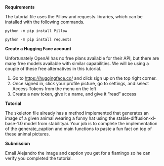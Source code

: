 **Requirements**

The tutorial file uses the Pillow and requests libraries, which can be installed with the following commands.

`python -m pip install Pillow`

`python -m pip install requests`

**Create a Hugging Face account**

Unfortunately OpenAI has no free plans available for their API, but there are many free models available with similar capabilities. We will be using a couple of these free alternatives in this tutorial.
1. Go to https://huggingface.co/ and click sign up on the top right corner.
2. Once signed in, click your profile picture, go to settings, and select Access Tokens from the menu on the left
3. Create a new token, give it a name, and give it “read” access

**Tutorial**

The skeleton file already has a method implemented that generates an image of a given animal wearing a funny hat using the stable-diffusion-xl-base-1.0 model from stabilityai. Your job is to complete the implementation of the generate_caption and main functions to paste a fun fact on top of these animal pictures.

**Submission**

Email Alejandro the image and caption you get for a flamingo so he can verify you completed the tutorial.